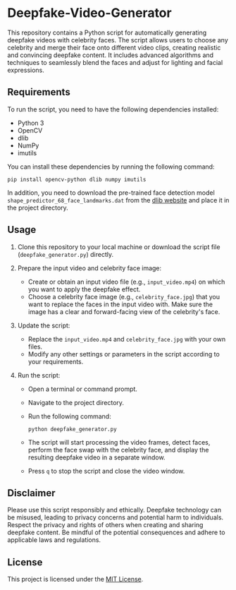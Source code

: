 # Deepfake-Video-Generator

This repository contains a Python script for automatically generating deepfake videos with celebrity faces. The script allows users to choose any celebrity and merge their face onto different video clips, creating realistic and convincing deepfake content. It includes advanced algorithms and techniques to seamlessly blend the faces and adjust for lighting and facial expressions.

## Requirements

To run the script, you need to have the following dependencies installed:

- Python 3
- OpenCV
- dlib
- NumPy
- imutils

You can install these dependencies by running the following command:

```
pip install opencv-python dlib numpy imutils
```

In addition, you need to download the pre-trained face detection model `shape_predictor_68_face_landmarks.dat` from the [dlib website](http://dlib.net/files/shape_predictor_68_face_landmarks.dat.bz2) and place it in the project directory.

## Usage

1. Clone this repository to your local machine or download the script file (`deepfake_generator.py`) directly.

2. Prepare the input video and celebrity face image:
   - Create or obtain an input video file (e.g., `input_video.mp4`) on which you want to apply the deepfake effect.
   - Choose a celebrity face image (e.g., `celebrity_face.jpg`) that you want to replace the faces in the input video with. Make sure the image has a clear and forward-facing view of the celebrity's face.

3. Update the script:
   - Replace the `input_video.mp4` and `celebrity_face.jpg` with your own files.
   - Modify any other settings or parameters in the script according to your requirements.

4. Run the script:
   - Open a terminal or command prompt.
   - Navigate to the project directory.
   - Run the following command:

     ```
     python deepfake_generator.py
     ```

   - The script will start processing the video frames, detect faces, perform the face swap with the celebrity face, and display the resulting deepfake video in a separate window.
   - Press `q` to stop the script and close the video window.

## Disclaimer

Please use this script responsibly and ethically. Deepfake technology can be misused, leading to privacy concerns and potential harm to individuals. Respect the privacy and rights of others when creating and sharing deepfake content. Be mindful of the potential consequences and adhere to applicable laws and regulations.

## License

This project is licensed under the [MIT License](LICENSE).

